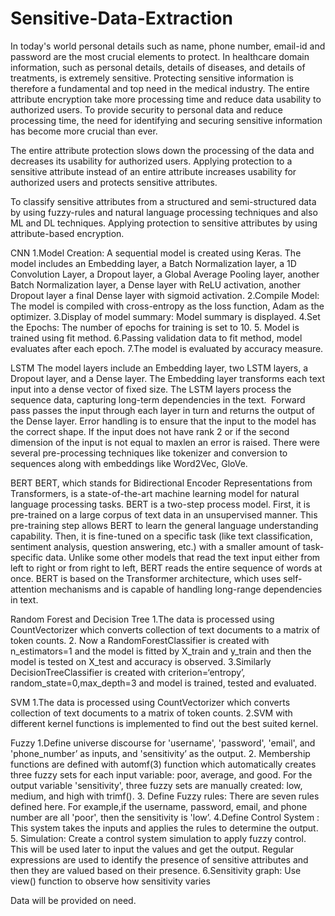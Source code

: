 # Sensitive-Data-Extraction
In today's world personal details such as name, phone number, email-id and password are the most crucial elements to protect. In healthcare domain information, such as personal details, details of diseases, and details of treatments, is extremely sensitive.
Protecting sensitive information is therefore a fundamental and top need in the medical industry. 
The entire attribute encryption take more processing time and reduce data usability to authorized users. 
To provide security to personal data and reduce processing time, the need for identifying and securing sensitive information has become more crucial than ever. 

The entire attribute protection slows down the processing of the data and decreases its usability for authorized users. Applying protection to a sensitive attribute instead of an entire attribute increases usability for authorized users and protects sensitive attributes. 

To classify sensitive attributes from a structured and semi-structured data by using fuzzy-rules and natural language processing techniques and also ML and DL techniques. Applying protection to sensitive attributes by using attribute-based encryption.    

CNN
1.Model Creation: A sequential model is created using Keras. The model includes an Embedding layer, a Batch Normalization layer, a 1D Convolution Layer, a Dropout layer, a Global Average Pooling layer, another Batch Normalization layer, a Dense layer with ReLU activation, another Dropout layer a final Dense layer with sigmoid activation.
2.Compile Model: The model is compiled with cross-entropy as the loss function, Adam as the optimizer.
3.Display of model summary: Model summary is displayed.
4.Set the Epochs: The number of epochs for training is set to 10.
5. Model is trained using fit method.
6.Passing validation data to fit method, model evaluates after each epoch.
7.The model is evaluated by accuracy measure.

LSTM
The model layers include an Embedding layer, two LSTM layers, a Dropout layer, and a Dense layer. The Embedding layer transforms each text input into a dense vector of fixed size. The LSTM layers process the sequence data, capturing long-term dependencies in the text. 
Forward pass  passes the input through each layer in turn and returns the output of the Dense layer.
Error handling is to ensure that the input to the model has the correct shape. If the input does not have rank 2 or if the second dimension of the input is not equal to maxlen an error is raised.
There were several pre-processing techniques like tokenizer and conversion to sequences along with embeddings like Word2Vec, GloVe.

BERT
BERT, which stands for Bidirectional Encoder Representations from Transformers, is a state-of-the-art machine learning model for natural language processing tasks. 
BERT is a two-step process model. First, it is pre-trained on a large corpus of text data in an unsupervised manner. This pre-training step allows BERT to learn the general language understanding capability. Then, it is fine-tuned on a specific task (like text classification, sentiment analysis, question answering, etc.) with a smaller amount of task-specific data.
Unlike some other models that read the text input either from left to right or from right to left, BERT reads the entire sequence of words at once.
BERT is based on the Transformer architecture, which uses self-attention mechanisms and is capable of handling long-range dependencies in text.

Random Forest and Decision Tree
1.The data is processed using CountVectorizer which converts collection of text documents to a matrix of token counts.
2. Now a RandomForestClassifier is created with n_estimators=1 and the model is fitted by X_train and y_train and then the model is tested on X_test and accuracy is observed.
3.Similarly DecisionTreeClassifier is created with criterion=‘entropy’, random_state=0,max_depth=3 and model is trained, tested and evaluated.

SVM
1.The data is processed using CountVectorizer which converts collection of text documents to a matrix of token counts.
2.SVM   with different kernel functions is implemented to find out the best suited kernel.

Fuzzy
1.Define universe discourse for  'username', 'password', 'email', and 'phone_number’ as inputs, and 'sensitivity’ as the output.
2. Membership functions are defined with automf(3) function which automatically creates three fuzzy sets for each input variable: poor, average, and good. For the output variable 'sensitivity', three fuzzy sets are manually created: low, medium, and high with trimf().
3. Define Fuzzy rules: There are seven rules defined here. For example,if the username, password, email, and phone number are all 'poor', then the sensitivity is 'low’. 
4.Define Control System : This system takes the inputs and applies the rules to determine the output. 
5. Simulation: Create a control system simulation to apply fuzzy control. This will be used later to input the values and get the output. Regular expressions are used to identify the presence of sensitive attributes and then they are valued based on their presence.
6.Sensitivity graph: Use view() function to observe how sensitivity varies

Data will be provided on need.
